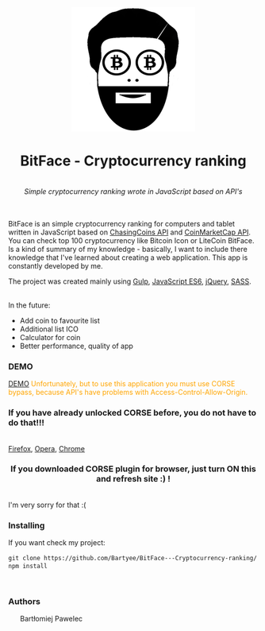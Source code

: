 <div align="center">
  <img src='https://github.com/Bartyee/BitFace---Cryptocurrency-ranking/blob/master/app/images/bitcoinLogoBig.png'/>
  <h1>BitFace - Cryptocurrency ranking</h1>
  <br>
  <i>Simple cryptocurrency ranking wrote in JavaScript based on API's</i>
</div>
<br>
<br>
<p><bold>BitFace</bold> is an simple cryptocurrency ranking for computers and tablet written in JavaScript based on <a href="https://chasing-coins.com/">ChasingCoins API</a> and <a href="https://coinmarketcap.com/">CoinMarketCap API</a>. You can check top <bold>100</bold> cryptocurrency like <bold>Bitcoin</bold> <bold>Icon</bold> or <bold>LiteCoin</bold> <bold>BitFace.</bold> Is a kind of summary of my knowledge - basically, I want to include there knowledge that I've learned about creating a web application. This app is constantly developed by me.</p>
<p>The project was created mainly using <a href="https://gulpjs.com/">Gulp</a>, <a href="https://developer.mozilla.org/pl/docs/Web/JavaScript">JavaScript ES6</a>, <a href="https://jquery.com/">jQuery</a>, <a href="https://sass-lang.com/">SASS</a>.
<br>
<br>
<p>In the future:</p>
<ul>
  <li>Add coin to favourite list</li>
  <li>Additional list ICO</li>
  <li>Calculator for coin</li>
  <li>Better performance, quality of app</li>
</ul>
  
### DEMO
<a href="https://bartyee.github.io/BitFace---Cryptocurrency-ranking/app/">DEMO</a>
<span style="color:orange;">Unfortunately, but to use this application you must use CORSE bypass, because API's have problems with Access-Control-Allow-Origin.</span>
<h3>If you have already unlocked CORSE before, you do not have to do that!!!</h3>
<br>
<a href="https://addons.mozilla.org/pl/firefox/addon/cors-everywhere/">Firefox</a>, <a href="https://addons.opera.com/pl/extensions/details/cors-toggle/">Opera</a>, <a href="https://chrome.google.com/webstore/detail/allow-control-allow-origi/nlfbmbojpeacfghkpbjhddihlkkiljbi">Chrome</a><h3 align="center">If you downloaded CORSE plugin for browser, just turn ON this and refresh site :) ! </h3>

<br>
I'm very sorry for that :( 

### Installing

If you want check my project:
```
git clone https://github.com/Bartyee/BitFace---Cryptocurrency-ranking/
npm install 
```

<br>

### Authors
<ul>
  <bold>Bartłomiej Pawelec</bold>
</ul>
